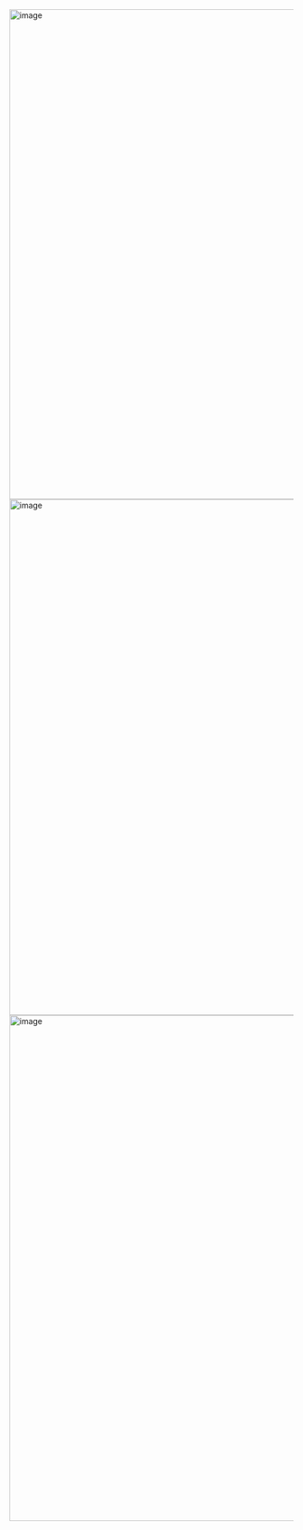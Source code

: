 <img width="868" alt="image" src="https://user-images.githubusercontent.com/70385488/214219731-185280aa-a1ff-4c47-9f55-75310f6f178d.png">

<img width="914" alt="image" src="https://user-images.githubusercontent.com/70385488/214219788-31469a21-60ad-4ab9-b02b-43134c57a73b.png">

<img width="896" alt="image" src="https://user-images.githubusercontent.com/70385488/214219830-3ef003ee-3e2b-4bca-bfaa-ac4138752143.png">
